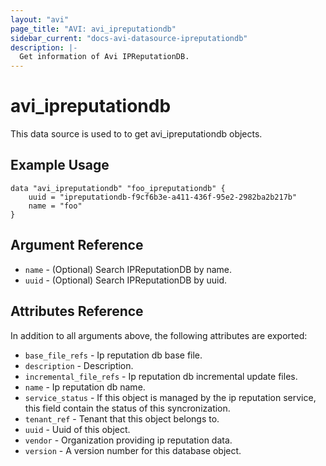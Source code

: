 ```yaml
---
layout: "avi"
page_title: "AVI: avi_ipreputationdb"
sidebar_current: "docs-avi-datasource-ipreputationdb"
description: |-
  Get information of Avi IPReputationDB.
---
```


# avi_ipreputationdb

This data source is used to to get avi_ipreputationdb objects.

## Example Usage

```hcl
data "avi_ipreputationdb" "foo_ipreputationdb" {
    uuid = "ipreputationdb-f9cf6b3e-a411-436f-95e2-2982ba2b217b"
    name = "foo"
}
```

## Argument Reference

* `name` - (Optional) Search IPReputationDB by name.
* `uuid` - (Optional) Search IPReputationDB by uuid.

## Attributes Reference

In addition to all arguments above, the following attributes are exported:

* `base_file_refs` - Ip reputation db base file.
* `description` - Description.
* `incremental_file_refs` - Ip reputation db incremental update files.
* `name` - Ip reputation db name.
* `service_status` - If this object is managed by the ip reputation service, this field contain the status of this syncronization.
* `tenant_ref` - Tenant that this object belongs to.
* `uuid` - Uuid of this object.
* `vendor` - Organization providing ip reputation data.
* `version` - A version number for this database object.

